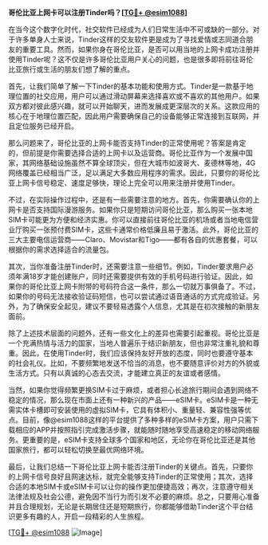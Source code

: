 **哥伦比亚上网卡可以注册Tinder吗？[[TG💪+ @esim1088](https://t.me/s/esim1088)]**

在当今这个数字化时代，社交软件已经成为人们日常生活中不可或缺的一部分。对于许多单身人士来说，Tinder这样的交友软件更是成为了寻找爱情或志同道合朋友的重要工具。然而，如果你身在哥伦比亚，是否可以用当地的上网卡成功注册并使用Tinder呢？这不仅是许多哥伦比亚用户关心的问题，也是很多即将前往哥伦比亚旅行或生活的朋友们想了解的重点。

首先，让我们简单了解一下Tinder的基本功能和使用方式。Tinder是一款基于地理位置的社交应用，用户可以通过滑动屏幕来选择喜欢或不喜欢的其他用户。如果双方都对彼此感兴趣，就可以开始聊天，进而发展成更深层次的关系。这款应用的核心在于地理位置匹配，因此用户需要确保自己的设备能够正常连接到互联网，并且定位服务已经开启。

那么问题来了，哥伦比亚的上网卡能否支持Tinder的正常使用呢？答案是肯定的，但前提是你需要选择合适的上网卡以及运营商。哥伦比亚作为一个发展中国家，其网络基础设施虽然不算全球顶尖，但在大城市如波哥大、麦德林等地，4G网络覆盖已经相当广泛，足以满足大多数应用程序的需求。因此，只要你的哥伦比亚上网卡信号稳定、速度足够快，理论上完全可以用来注册并使用Tinder。

不过，在实际操作过程中，还是有一些需要注意的地方。首先，你需要确认你的上网卡是否支持国际漫游服务。如果你只是短期访问哥伦比亚，那么购买一张本地SIM卡可能更为方便和经济实惠。你可以直接前往哥伦比亚的机场或者当地电信营业厅购买一张预付费SIM卡，这些卡通常价格低廉且易于激活。此外，哥伦比亚的三大主要电信运营商——Claro、Movistar和Tigo——都有各自的优惠套餐，可以根据你的需求选择适合的流量包。

其次，当你准备注册Tinder时，还需要注意一些细节。例如，Tinder要求用户必须年满18岁才能创建账户，同时还需要提供有效的手机号码进行验证。因此，如果你的哥伦比亚上网卡附带的号码符合这一条件，那么一切就万事俱备了。不过，如果你的号码无法接收验证码短信，也可以尝试通过语音通话的方式完成验证。另外，为了确保安全起见，建议不要轻易透露个人信息，尤其是在初次接触的新朋友面前。

除了上述技术层面的问题外，还有一些文化上的差异也需要引起重视。哥伦比亚是一个充满热情与活力的国家，当地人普遍乐于结识新朋友，但也非常注重礼貌和尊重。因此，在使用Tinder时，我们应该保持友好开放的态度，同时也要遵守基本的社会礼仪。比如，不要频繁地发送不恰当的消息，也不要随意评价对方的外貌或生活方式。只有以真诚的心态去交流，才能建立真正的友谊或者感情。

当然，如果你觉得频繁更换SIM卡过于麻烦，或者担心长途旅行期间会遇到网络不稳定的情况，那么现在市面上还有一种新兴的产品——eSIM卡。eSIM卡是一种无需实体卡槽即可安装使用的虚拟SIM卡，它具有体积小、重量轻、兼容性强等优点。目前，像@esim1088这样的平台提供了多种多样的eSIM卡方案，用户只需下载相应的APP并按照指引完成激活步骤，就能随时随地享受高速稳定的移动网络服务。更重要的是，eSIM卡支持全球多个国家和地区，无论你在哥伦比亚还是其他国家旅行，都可以轻松切换至最优网络环境。

最后，让我们总结一下哥伦比亚上网卡能否注册Tinder的关键点。首先，只要你的上网卡信号良好且网速达标，就完全能够支持Tinder的正常使用；其次，选择合适的本地SIM卡或eSIM卡可以让你的操作更加便捷高效；再次，注意遵守相关法律法规及社会公德，避免因不当行为而引发不必要的麻烦。总之，只要用心准备并且合理规划，无论是长期居住还是短期旅行，你都能够借助Tinder这个平台结识更多有趣的人，开启一段精彩的人生旅程。

[[TG💪+ @esim1088](https://t.me/s/esim1088) ![Image](https://i.postimg.cc/4NQfJmqS/Snipaste-2025-05-13-00-14-12.png)]